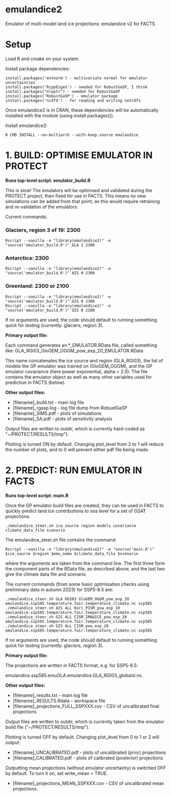 # emulandice2
Emulator of multi-model land ice projections: emulandice v2 for FACTS

# Setup

Load R and cmake on your system.

Install package dependencies:

```
install.packages('mvtnorm') - multivariate normal for emulator uncertainties
install.packages('RcppEigen') - needed for RobustGaSP, I think
install.packages("nloptr") - needed for RobustGaSP
install.packages('RobustGaSP') - emulator package
install.packages('ncdf4') - for reading and writing netcdfs
```

Once emulandice2 is in CRAN, these dependencies will be automatically installed with the module (using install.packages()).


Install emulandice2:

`R CMD INSTALL --no-multiarch --with-keep.source emulandice`



# 1. BUILD: OPTIMISE EMULATOR IN PROTECT 

**Runs top-level script: emulator_build.R** 

This is slow! The emulators will be optimised and validated during the PROTECT project, then fixed for use in FACTS. This means no new simulations can be added from that point, as this would require retraining and re-validation of the emulators.

Current commands:

### Glaciers, region 3 of 19: 2300 

`Rscript --vanilla -e "library(emulandice2)" -e "source('emulator_build.R')" GLA 3 2300`

### Antarctica: 2300 

`Rscript --vanilla -e "library(emulandice2)" -e "source('emulator_build.R')" AIS 0 2300`

### Greenland: 2300 or 2100

```
Rscript --vanilla -e "library(emulandice2)" -e "source('emulator_build.R')" GIS 0 2300
Rscript --vanilla -e "library(emulandice2)" -e "source('emulator_build.R')" GIS 0 2100
```

If no arguments are used, the code should default to running something quick for testing (currently: glaciers, region 3).

**Primary output file:**

Each command generates an *_EMULATOR.RData file, called something like:
GLA_RGI03_GloGEM_OGGM_pow_exp_20_EMULATOR.RData

This name concatenates the ice source and region (GLA_RGI03), the list of models the GP emulator was trained on (GloGEM_OGGM), and the GP emulator covariance (here power exponential, alpha = 2.0). The file contains the emulator object as well as many other variables used for prediction in FACTS (below).


**Other output files:**

* [filename]_build.txt - main log file 
* [filename]_rgasp.log - log file dump from RobustGaSP
* [filename]_SIMS.pdf - plots of simulations
* [filename]_SA.pdf - plots of sensitivity analysis

Output files are written to outdir, which is currently hard-coded as "~/PROTECT/RESULTS/tmp"). 

Plotting is turned ON by default. Changing plot_level from 2 to 1 will reduce the number of plots, and to 0 will prevent either pdf file being made.


# 2. PREDICT: RUN EMULATOR IN FACTS 

**Runs top-level script: main.R**

Once the GP emulator build files are created, they can be used in FACTS to quickly predict land ice contributions to sea level for a set of GSAT projections:

`./emulandice_steer.sh ice_source region models_covariance climate_data_file scenario`

The emulandice_steer.sh file contains the command:

`Rscript --vanilla -e "library(emulandice2)" -e "source('main.R')" $ice_source $region $emu_name $climate_data_file $scenario`

where the arguments are taken from the command line. The first three form the 
component parts of the RData file, as described above, and the last two give the climate data file and scenario.

The current commands (from some basic optimisation checks using preliminary data in autumn 2023) for SSP5-8.5 are:

```
./emulandice_steer.sh GLA RGI03 GloGEM_OGGM_pow_exp_20 emulandice.ssp585.temperature.fair.temperature_climate.nc ssp585
./emulandice_steer.sh AIS ALL Kori_PISM_pow_exp_10 emulandice.ssp585.temperature.fair.temperature_climate.nc ssp585
./emulandice_steer.sh GIS ALL CISM_IMAUICE_pow_exp_20 emulandice.ssp585.temperature.fair.temperature_climate.nc ssp585
./emulandice_steer.sh GIS ALL CISM_pow_exp_20 emulandice.ssp585.temperature.fair.temperature_climate.nc ssp585
```

If no arguments are used, the code should default to running something quick for testing (currently: glaciers, region 3).

**Primary output file:**

The projections are written in FACTS format, e.g. for SSP5-8.5:

emulandice.ssp585.emuGLA.emulandice.GLA_RGI03_globalsl.nc.

**Other output files:**

* [filename]_results.txt - main log file 
* [filename]_RESULTS.Rdata - workspace file
* [filename]_projections_FULL_SSPXXX.csv - CSV of uncalibrated final projections

Output files are written to outdir, which is currently taken from the emulator build 
file ("~/PROTECT/RESULTS/tmp"). 

Plotting is turned OFF by default. Changing plot_level from 0 to 1 or 2 will output:

* [filename]_UNCALIBRATED.pdf - plots of uncalibrated (prior) projections
* [filename]_CALIBRATED.pdf - plots of calibrated (posterior) projections

Outputting mean projections (without emulator uncertainty) is switched OFF by default. 
To turn it on, set write_mean = TRUE.

* [filename]_projections_MEAN_SSPXXX.csv - CSV of uncalibrated mean projections.

